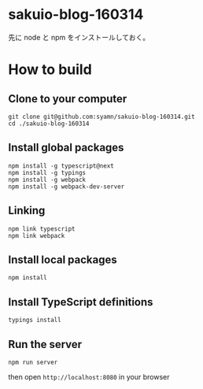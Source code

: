 # sakuio-blog-160314

先に node と npm をインストールしておく。


# How to build
## Clone to your computer
```
git clone git@github.com:syamn/sakuio-blog-160314.git
cd ./sakuio-blog-160314
```

## Install global packages
```
npm install -g typescript@next
npm install -g typings
npm install -g webpack
npm install -g webpack-dev-server
```

## Linking
```
npm link typescript
npm link webpack
```

## Install local packages
```
npm install
```

## Install TypeScript definitions
```
typings install
```

## Run the server
```
npm run server
```

then open `http://localhost:8080` in your browser
